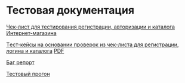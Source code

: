 # Тестовая документация
[Чек-лист для тестирования регистрации, авторизации и каталога Интернет-магазина](https://docs.google.com/spreadsheets/d/1LOarT4aEw9wiuSmOXgYIXIVSnXfLRODcb79oN7x2uDI/edit?gid=0#gid=0)

[Tест-кейсы на основании проверок из чек-листа для регистрации, логина и каталога](https://app.qase.io/project/G101?previewMode=side&suite=30&tab=properties) [PDF](https://github.com/AlexeevaMariaQA/Docs/blob/main/G101-2025-09-03.pdf)

[Баг репорт](https://github.com/AlexeevaMariaQA/Docs/blob/main/Bugs%20report.xlsx)

[Тестовый прогон](https://github.com/AlexeevaMariaQA/Docs/blob/main/Test%20runs.pdf)

